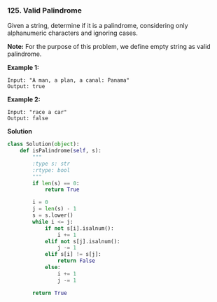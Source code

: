 ### 125. Valid Palindrome

Given a string, determine if it is a palindrome, considering only alphanumeric characters and ignoring cases.

**Note:** For the purpose of this problem, we define empty string as valid palindrome.

**Example 1:**
```
Input: "A man, a plan, a canal: Panama"
Output: true
```

**Example 2:**
```
Input: "race a car"
Output: false
```

**Solution**
```Python
class Solution(object):
    def isPalindrome(self, s):
        """
        :type s: str
        :rtype: bool
        """
        if len(s) == 0:
            return True

        i = 0
        j = len(s) - 1
        s = s.lower()
        while i <= j:
            if not s[i].isalnum():
                i += 1
            elif not s[j].isalnum():
                j -= 1
            elif s[i] != s[j]:
                return False
            else:
                i += 1
                j -= 1

        return True
```